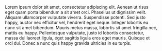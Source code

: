 Lorem ipsum dolor sit amet, consectetur adipiscing elit. Aenean ut
risus eget quam porta bibendum a sit amet orci. Phasellus ut dignissim
velit. Aliquam ullamcorper vulputate viverra. Suspendisse potenti. Sed
justo happy, auctor nec efficitur vel, hendrerit eget neque. Integer
lobortis eu nunc sit amet bibendum. Mauris metus massa, lobortis sit
amet fringilla nec, mattis eu happy. Pellentesque vulputate, justo id
lobortis consectetur, massa dui laoreet ligula, eget sagittis ligula
eros eget mauris. Quisque et orci dui. Donec a nunc quis happy gravida
ultricies in eu turpis.